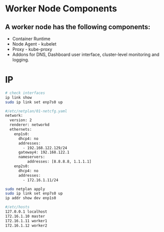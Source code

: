 # Worker Node Components
## A worker node has the following components:
- Container Runtime
- Node Agent - kubelet
- Proxy - kube-proxy
- Addons for DNS, Dashboard user interface, cluster-level monitoring and logging.

# IP
```sh
# check interfaces
ip link show
sudo ip link set enp7s0 up

#/etc/netplan/01-netcfg.yaml
network:
  version: 2
  renderer: networkd
  ethernets:
    enp1s0:
      dhcp4: no
      addresses:
        - 192.168.122.129/24
      gateway4: 192.168.122.1
      nameservers:
          addresses: [8.8.8.8, 1.1.1.1]
    enp2s0:
      dhcp4: no
      addresses:
        - 172.16.1.11/24

sudo netplan apply
sudo ip link set enp7s0 up
ip addr show dev enp1s0

#/etc/hosts
127.0.0.1 localhost
172.16.1.10 master
172.16.1.11 worker1
172.16.1.12 worker2
```